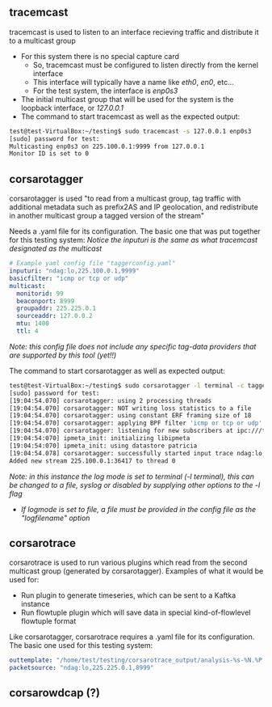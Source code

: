 ## tracemcast
tracemcast is used to listen to an interface recieving traffic and distribute it to a multicast group
- For this system there is no special capture card
	- So, tracemcast must be configured to listen directly from the kernel interface
	- This interface will typically have a name like *eth0*, *en0*, etc...
	- For the test system, the interface is *enp0s3*
- The initial multicast group that will be used for the system is the loopback interface, or *127.0.0.1*
- The command to start tracemcast as well as the expected output:

```bash
test@test-VirtualBox:~/testing$ sudo tracemcast -s 127.0.0.1 enp0s3
[sudo] password for test: 
Multicasting enp0s3 on 225.100.0.1:9999 from 127.0.0.1
Monitor ID is set to 0
```

## corsarotagger
corsarotagger is used "to read from a multicast group, tag traffic with additional metadata such as prefix2AS and IP geolocation, and redistribute in another multicast group a tagged version of the stream"

Needs a .yaml file for its configuration. The basic one that was put together for this testing system:
*Notice the inputuri is the same as what tracemcast designated as the multicast*
```yaml
# Example yaml config file "taggerconfig.yaml"
inputuri: "ndag:lo,225.100.0.1,9999"
basicfilter: "icmp or tcp or udp"
multicast:
  monitorid: 99
  beaconport: 8999
  groupaddr: 225.225.0.1
  sourceaddr: 127.0.0.2
  mtu: 1400
  ttl: 4
```
*Note: this config file does not include any specific tag-data providers that are supported by this tool (yet!!)*

The command to start corsarotagger as well as expected output:
```bash
test@test-VirtualBox:~/testing$ sudo corsarotagger -l terminal -c taggerconfig.yaml 
[sudo] password for test: 
[19:04:54.070] corsarotagger: using 2 processing threads
[19:04:54.070] corsarotagger: NOT writing loss statistics to a file
[19:04:54.070] corsarotagger: using constant ERF framing size of 18
[19:04:54.070] corsarotagger: applying BPF filter 'icmp or tcp or udp'
[19:04:54.070] corsarotagger: listening for new subscribers at ipc:///tmp/corsarotagger-control
[19:04:54:070] ipmeta_init: initializing libipmeta
[19:04:54:070] ipmeta_init: using datastore patricia
[19:04:54.078] corsarotagger: successfully started input trace ndag:lo,225.100.0.1,9999
Added new stream 225.100.0.1:36417 to thread 0
```
*Note: in this instance the log mode is set to terminal (-l terminal), this can be changed to a file, syslog or disabled by supplying other options to the -l flag*
-  *If logmode is set to file, a file must be provided in the config file as the "logfilename" option*


## corsarotrace
corsarotrace is used to run various plugins which read from the second multicast group (generated by corsarotagger). Examples of what it would be used for:
- Run plugin to generate timeseries, which can be sent to a Kaftka instance
- Run flowtuple plugin which will save data in special kind-of-flowlevel flowtuple format

Like corsarotagger, corsarotrace requires a .yaml file for its configuration. The basic one used for this testing system:

```yaml
outtemplate: "/home/test/testing/corsarotrace_output/analysis-%s-%N.%P.gz"
packetsource: "ndag:lo,225.225.0.1,8999"
```

## corsarowdcap (?)